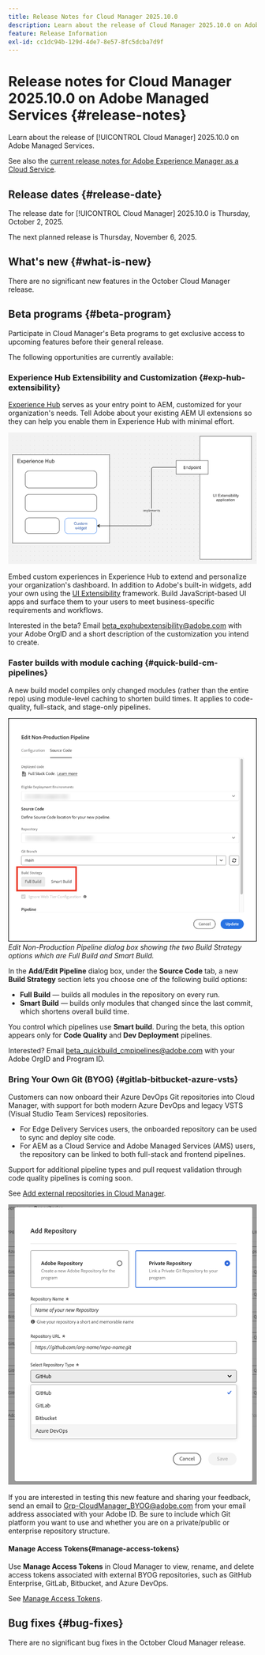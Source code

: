 ```yaml
---
title: Release Notes for Cloud Manager 2025.10.0
description: Learn about the release of Cloud Manager 2025.10.0 on Adobe Managed Services.
feature: Release Information
exl-id: cc1dc94b-129d-4de7-8e57-8fc5dcba7d9f
---
```

# Release notes for Cloud Manager 2025.10.0 on Adobe Managed Services {#release-notes}

<!-- RELEASE WIKI  https://wiki.corp.adobe.com/display/DMSArchitecture/Cloud+Manager+2025.04.0+Release -->

Learn about the release of [!UICONTROL Cloud Manager] 2025.10.0 on Adobe Managed Services.

See also the [current release notes for Adobe Experience Manager as a Cloud Service](https://experienceleague.adobe.com/en/docs/experience-manager-cloud-service/content/release-notes/home).

## Release dates {#release-date}

The release date for [!UICONTROL Cloud Manager] 2025.10.0 is Thursday, October 2, 2025. 

<!-- There are no significant new features or bug fixes in the May Cloud Manager release. -->

The next planned release is Thursday, November 6, 2025.

<!-- SAVE FOR FUTURE POSSIBLE USE There are no significant new features or bug fixes in the May Cloud Manager release. -->

## What's new {#what-is-new}

There are no significant new features in the October Cloud Manager release.


## Beta programs {#beta-program}

Participate in Cloud Manager's Beta programs to get exclusive access to upcoming features before their general release.

The following opportunities are currently available:

### Experience Hub Extensibility and Customization {#exp-hub-extensibility}

[Experience Hub](https://experienceleague.adobe.com/en/docs/experience-manager-65/content/experience-hub/experience-hub) serves as your entry point to AEM, customized for your organization's needs. Tell Adobe about your existing AEM UI extensions so they can help you enable them in Experience Hub with minimal effort.

![Diagram of Experience Hub extensibility and customization workflow](/help/release-notes/assets/experience-hub-extensibility-customization.png)

Embed custom experiences in Experience Hub to extend and personalize your organization's dashboard. In addition to Adobe's built-in widgets, add your own using the [UI Extensibility](https://developer.adobe.com/uix/docs/) framework. Build JavaScript-based UI apps and surface them to your users to meet business-specific requirements and workflows. 

Interested in the beta? Email [beta_exphubextensibility@adobe.com](mailto:beta_exphubextensibility@adobe.com) with your Adobe OrgID and a short description of the customization you intend to create.

### Faster builds with module caching {#quick-build-cm-pipelines}

A new build model compiles only changed modules (rather than the entire repo) using module-level caching to shorten build times. It applies to code-quality, full-stack, and stage-only pipelines.

![Edit Non-Production Pipeline dialog box showing the two Build Strategy options which are Full Build and Smart Build](/help/release-notes/assets/non-production-pipeline-edit.png)
*Edit Non-Production Pipeline dialog box showing the two Build Strategy options which are Full Build and Smart Build.*

In the **Add/Edit Pipeline** dialog box, under the **Source Code** tab, a new **Build Strategy** section lets you choose one of the following build options:

* **Full Build** — builds all modules in the repository on every run.
* **Smart Build** — builds only modules that changed since the last commit, which shortens overall build time.

You control which pipelines use **Smart build**. During the beta, this option appears only for **Code Quality** and **Dev Deployment** pipelines.

Interested? Email [beta_quickbuild_cmpipelines@adobe.com](mailto:beta_quickbuild_cmpipelines@adobe.com) with your Adobe OrgID and Program ID.

<!-- You can deactivate incremental builds at the pipeline level by setting the property `CM_BUILD_DISABLE_MODULE_CACHING` to `true` (effective during the `BUILD` step). For how to add pipeline variables, see [Pipeline variables](/help/getting-started/build-environment.md#pipeline-variables). -->


### Bring Your Own Git (BYOG) {#gitlab-bitbucket-azure-vsts}

<!-- BOTH CS & AMS -->

Customers can now onboard their Azure DevOps Git repositories into Cloud Manager, with support for both modern Azure DevOps and legacy VSTS (Visual Studio Team Services) repositories.

* For Edge Delivery Services users, the onboarded repository can be used to sync and deploy site code.
* For AEM as a Cloud Service and Adobe Managed Services (AMS) users, the repository can be linked to both full-stack and frontend pipelines.

Support for additional pipeline types and pull request validation through code quality pipelines is coming soon.

See [Add external repositories in Cloud Manager](/help/managing-code/external-repositories.md).

![Add Repository dialog box](/help/release-notes/assets/azure-repo.png)

If you are interested in testing this new feature and sharing your feedback, send an email to [Grp-CloudManager_BYOG@adobe.com](mailto:grp-cloudmanager_byog@adobe.com) from your email address associated with your Adobe ID. Be sure to include which Git platform you want to use and whether you are on a private/public or enterprise repository structure. 

#### Manage Access Tokens{#manage-access-tokens}

Use **Manage Access Tokens** in Cloud Manager to view, rename, and delete access tokens associated with external BYOG repositories, such as GitHub Enterprise, GitLab, Bitbucket, and Azure DevOps.

See [Manage Access Tokens](/help/managing-code/manage-access-tokens.md).

<!-- If you are interested in testing this new feature and sharing your feedback, send an email to [Grp-CloudManager_BYOG@adobe.com](mailto:grp-cloudmanager_byog@adobe.com) from your email address associated with your Adobe ID. --> 

## Bug fixes {#bug-fixes}

There are no significant bug fixes in the October Cloud Manager release. 

<!--
Known Issues {#known-issues}

* A -->
